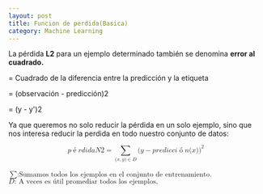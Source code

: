 ```yaml
---
layout: post
title: Funcion de perdida(Basica)
category: Machine Learning
---
```


La p&eacute;rdida&nbsp;**L2**&nbsp;para un ejemplo determinado tambi&eacute;n se denomina **error al cuadrado.**

= Cuadrado de la diferencia entre la predicci&oacute;n y la etiqueta

= (observaci&oacute;n - predicci&oacute;n)2

= (y - y')2

Ya que queremos no solo reducir la p&eacute;rdida en un solo ejemplo, sino que nos interesa reducir la perdida en todo nuestro conjunto de datos:

<math xmlns="http://www.w3.org/1998/Math/MathML" display="block">
  <semantics>
    <mrow>
      <mi>p</mi>
      <mrow class="MJX-TeXAtom-ORD">
        <mo>&#xE9;</mo>
      </mrow>
      <mi>r</mi>
      <mi>d</mi>
      <mi>i</mi>
      <mi>d</mi>
      <mi>a</mi>
      <mi>N</mi>
      <mn>2</mn>
      <mo>=</mo>
      <munder>
        <mo>&#x2211;<!-- ∑ --></mo>
        <mrow class="MJX-TeXAtom-ORD">
          <mo stretchy="false">(</mo>
          <mi>x</mi>
          <mo>,</mo>
          <mi>y</mi>
          <mo stretchy="false">)</mo>
          <mo>&#x2208;<!-- ∈ --></mo>
          <mi>D</mi>
        </mrow>
      </munder>
      <mo stretchy="false">(</mo>
      <mi>y</mi>
      <mo>&#x2212;<!-- − --></mo>
      <mi>p</mi>
      <mi>r</mi>
      <mi>e</mi>
      <mi>d</mi>
      <mi>i</mi>
      <mi>c</mi>
      <mi>c</mi>
      <mi>i</mi>
      <mrow class="MJX-TeXAtom-ORD">
        <mo>&#xF3;</mo>
      </mrow>
      <mi>n</mi>
      <mo stretchy="false">(</mo>
      <mi>x</mi>
      <mo stretchy="false">)</mo>
      <msup>
        <mo stretchy="false">)</mo>
        <mn>2</mn>
      </msup>
    </mrow>
    <annotation encoding="application/x-tex">pérdida N2 = \sum_{(x,y)\in D} (y - predicción(x))^2</annotation>
  </semantics>
</math>
<br>  

<math xmlns="http://www.w3.org/1998/Math/MathML">
  <semantics>
    <mrow>
      <mo>&#x2211;<!-- ∑ --></mo>
      <mtext>:Sumamos todos los ejemplos en el conjunto de entrenamiento.</mtext>
    </mrow>
    <annotation encoding="application/x-tex">\sum \text{:Sumamos todos los ejemplos en el conjunto de entrenamiento.}</annotation>
  </semantics>
</math>

<math xmlns="http://www.w3.org/1998/Math/MathML">
  <semantics>
    <mrow>
      <mi>D</mi>
      <mtext>: A veces es &#xFA;til promediar todos los ejemplos,</mtext>
    </mrow>
    <annotation encoding="application/x-tex">D \text{: A veces es útil promediar todos los ejemplos,}</annotation>
  </semantics>
</math>

&nbsp;
